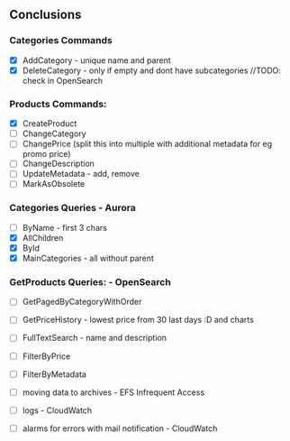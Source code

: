 ## Conclusions

### Categories Commands
- [x] AddCategory - unique name and parent
- [x] DeleteCategory - only if empty and dont have subcategories //TODO: check in OpenSearch

### Products Commands:
- [x] CreateProduct  
- [ ] ChangeCategory  
- [ ] ChangePrice (split this into multiple with additional metadata for eg promo price)  
- [ ] ChangeDescription  
- [ ] UpdateMetadata - add, remove  
- [ ] MarkAsObsolete

### Categories Queries - Aurora
- [ ] ByName - first 3 chars 
- [x] AllChildren  
- [X] ById  
- [x] MainCategories - all without parent  

### GetProducts Queries: - OpenSearch
- [ ] GetPagedByCategoryWithOrder  
- [ ] GetPriceHistory - lowest price from 30 last days :D and charts  
- [ ] FullTextSearch - name and description  
- [ ] FilterByPrice  
- [ ] FilterByMetadata  

- [ ] moving data to archives - EFS Infrequent Access  
- [ ] logs - CloudWatch  
- [ ] alarms for errors with mail notification - CloudWatch  
